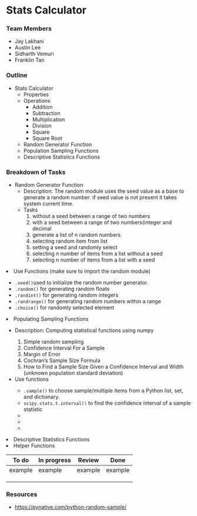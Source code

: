 # Stats Calculator

### Team Members
* Jay Lakhani 
* Austin Lee 
* Sidharth Vemuri 
* Franklin Tan

### Outline
* Stats Calculator
    * Properties
    * Operations
        * Addition
        * Subtraction
        * Multiplication
        * Division
        * Square
        * Square Root
    * Random Generator Function
    * Population Sampling Functions
    * Descriptive Statistics Functions

### Breakdown of Tasks
* Random Generator Function
    * Description: The random module uses the seed value as a base to generate a random number. if seed value is not present it takes system current time.
    * Tasks 
        1. without a seed between a range of two numbers 
        2. with a seed between a range of two numbers(integer and decimal
        3. generate a list of n random numbers
        4. selecting random item from list 
        5. setting a seed and randomly select 
        6. selecting n number of items from a list without a seed 
        7. selecting n number of items from a list with a seed

<li>Use Functions (make sure to import the random module)</li> 
<ul>
<li><code>.seed()</code>used to initialize the random number generator.</li>
<li><code>.random()</code> for generating random floats</li>
<li><code>.randint()</code> for generating random integers</li>
<li><code>.randrange()</code> for generating random numbers within a range</li>
<li><code>.choice()</code> for randomly selected element</li>
</ul>
</ul>
  <li>Populating Sampling Functions</li>
    <ul>
        <li>Description: Computing statistical functions using numpy </li>
            <ol>
                <li>Simple random sampling</li>
                <li>Confidence Interval For a Sample</li>
                <li>Margin of Error</li>
                <li>Cochran’s Sample Size Formula</li>
                <li>How to Find a Sample Size Given a Confidence Interval and Width (unknown population standard deviation)</li>
            </ol>
        <li>Use functions</li>
            <ul>
                <li><code>.sample()</code> to choose sample/multiple items from a Python list, set, and dictionary.</li>
                <li><code>scipy.stats.t.interval()</code> to find the confidence interval of a sample statistic</li>
                <li><code></code></li>
                <li><code></code></li>
                <li><code></code></li>
            </ul>
    </ul>
    <li>Descriptive Statistics Functions</li>
    
<li>Helper Functions</li>
</ul>

| To do | In progress |  Review  | Done | 
| ---  | ----------- |  ------- | ---- |
| example | example | example |  example | 
|  |  |  |  |
|  |  |  |  | 
|  |  |  |  |

<!-- Undordered List -->

### Resources
* https://pynative.com/python-random-sample/

